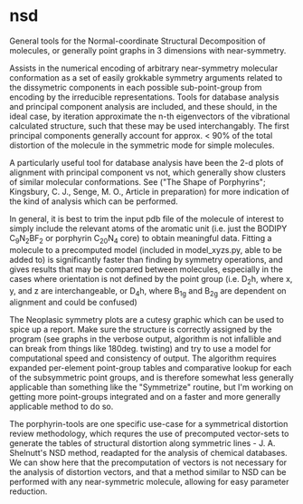 # nsd
General tools for the Normal-coordinate Structural Decomposition of molecules, or generally point graphs in 3 dimensions with near-symmetry.

Assists in the numerical encoding of arbitrary near-symmetry molecular conformation as a set of easily grokkable symmetry arguments related to the 
dissymetric components in each possible sub-point-group from encoding by the irreducible representations. Tools for database analysis and principal component
analysis are included, and these should, in the ideal case, by iteration approximate the n-th eigenvectors of the vibrational calculated structure, such that 
these may be used interchangably. The first principal components generally account for approx. < 90% of the total distortion of the molecule in the symmetric mode 
for simple molecules.

A particularly useful tool for database analysis have been the 2-d plots of alignment with principal component vs not, which generally show clusters of similar 
molecular conformations. See ("The Shape of Porphyrins"; Kingsbury, C. J., Senge, M. O., Article in preparation) for more indication of the kind of analysis
which can be performed.

In general, it is best to trim the input pdb file of the molecule of interest to simply include the relevant atoms of the aromatic unit 
(i.e. just the BODIPY C<sub>9</sub>N<sub>2</sub>BF<sub>2</sub> or porphyrin C<sub>20</sub>N<sub>4</sub> core) to obtain meaningful data. Fitting a molecule to a
precomputed model (included in model_xyzs.py, able to be added to) is significantly faster than finding by symmetry operations, and gives results that may
be compared between molecules, especially in the cases where orientation is not defined by the point group (i.e. D<sub>2</sub>h, where x, y, and z are interchangeable,
or D<sub>4</sub>h, where B<sub>1g</sub> and B<sub>2g</sub> are dependent on alignment and could be confused)

The Neoplasic symmetry plots are a cutesy graphic which can be used to spice up a report. Make sure the structure is correctly assigned by the program 
(see graphs in the verbose output, algorithm is not infallible and can break from things like 180deg. twisting) and try to use a model for computational 
speed and consistency of output. The algorithm requires expanded per-element point-group tables and comparative lookup for each of the subsymmetric point 
groups, and is therefore somewhat less generally applicable than something like the "Symmetrize" routine, but I'm working on getting more point-groups integrated
and on a faster and more generally applicable method to do so.

The porphyrin-tools are one specific use-case for a symmetrical distortion review methodology, which requres the use of precomputed vector-sets to generate the 
tables of structural distortion along symmetric lines - J. A. Shelnutt's NSD method, readapted for the analysis of chemical databases. We can show here that the 
precomputation of vectors is not necessary for the analysis of distortion vectors, and that a method similar to NSD can be performed with any near-symmetric molecule,
allowing for easy parameter reduction.

